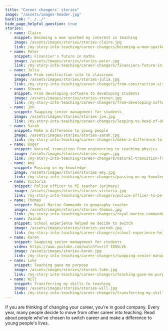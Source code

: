 ```yaml
---
title: "Career changers' stories"
image: "/assets/images-header.jpg"
backlink: "../../"
hide_page_helpful_question: true
stories:
  - name: Claire
    snippet: Becoming a mum sparked my interest in teaching
    image: /assets/images/stories/stories-claire.jpg
    link: /my-story-into-teaching/career-changers/becoming-a-mum-sparked-my-interest-in-teaching
  - name: Peter
    snippet: Financier's future in maths
    image: /assets/images/stories/stories-peter.jpg
    link: /my-story-into-teaching/career-changers/financiers-future-in-maths
  - name: Julia
    snippet: From construction site to classroom
    image: /assets/images/stories/stories-julia.jpg
    link: /my-story-into-teaching/career-changers/from-construction-site-to-classroom
  - name: Steven
    snippet: From developing software to developing students
    image: /assets/images/stories/stories-steven.jpg
    link: /my-story-into-teaching/career-changers/from-developing-software-to-developing-students
  - name: Jon
    snippet: Swapping senior management for students
    image: /assets/images/stories/stories-jon.jpg
    link: /my-story-into-teaching/career-changers/leaping-to-head-of-department
  - name: Sarah
    snippet: Make a difference to young people
    image: /assets/images/stories/stories-sarah.jpg
    link: /my-story-into-teaching/career-changers/make-a-difference-to-young-people
  - name: Roger
    snippet: Natural transition from engineering to teaching physics
    image: /assets/images/stories/stories-roger.jpg
    link: /my-story-into-teaching/career-changers/natural-transition-from-engineering-to-teaching-physics
  - name: Amy
    snippet: Passing on my knowledge
    image: /assets/images/stories/stories-amy.jpg
    link: /my-story-into-teaching/career-changers/passing-on-my-knowledge
  - name: Victoria
    snippet: Police officer to PE teacher (primary)
    image: /assets/images/stories/stories-victoria.jpg
    link: /my-story-into-teaching/career-changers/police-officer-to-pe-teacher
  - name: Thomas
    snippet: Royal Marine Commando to geography teacher
    image: /assets/images/stories/stories-thomas.jpg
    link: /my-story-into-teaching/career-changers/royal-marine-commando-to-geography-teacher
  - name: Zainab
    snippet: School experience helped me decide to switch
    image: /assets/images/stories/stories-zainab.jpg
    link: /my-story-into-teaching/career-changers/school-experience-helped-me-decide-to-switch
  - name: Karen
    snippet: Swapping senior management for students
    video: https://www.youtube.com/watch?v=riY-1DUkLVk
    image: /assets/images/stories-karen.jpg
    link: /my-story-into-teaching/career-changers/swapping-senior-management-for-students
  - name: Luke
    snippet: Teaching gave me purpose
    image: /assets/images/stories/stories-luke.jpg
    link: /my-story-into-teaching/career-changers/teaching-gave-me-purpose
  - name: Will
    snippet: Transferring my skills to teaching
    image: /assets/images/stories/stories-will.jpg
    link: /my-story-into-teaching/career-changers/transferring-my-skills-to-teaching
---
```


If you are thinking of changing your career, you're in good company. Every year, many people decide to move from other career into teaching. Read about people who’ve chosen to switch career and make a difference to young people's lives.
